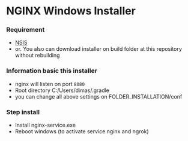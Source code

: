 # NGINX Windows Installer

### Requirement
- [NSIS](https://nsis.sourceforge.io/Download)
- or. You also can download installer on build folder at this repository without rebuilding

### Information basic this installer
- nginx will listen on port `8080`
- Root directory C:/Users/dimas/.gradle
- you can change all above settings on FOLDER_INSTALLATION/conf

### Step install
- Install nginx-service.exe
- Reboot windows (to activate service nginx and ngrok)